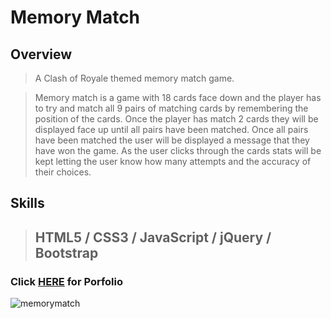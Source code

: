# Memory Match

## Overview

> A Clash of Royale themed memory match game.


> Memory match is a game with 18 cards face down and the player has to try and match all 9 pairs of matching cards by remembering the position of the cards.
Once the player has match 2 cards they will be displayed face up until all pairs have been matched. Once all pairs have been matched the user will be
displayed a message that they have won the game. As the user clicks through the cards stats will be kept letting the user know how many attempts and the
accuracy of their choices.

## Skills

> ## HTML5  /  CSS3  /  JavaScript  /  jQuery  /  Bootstrap

### Click [HERE](https://sangwoo.me) for Porfolio

![memorymatch](https://user-images.githubusercontent.com/31301769/35555664-c27bd53a-0554-11e8-947c-04eb8603fc99.jpg)
